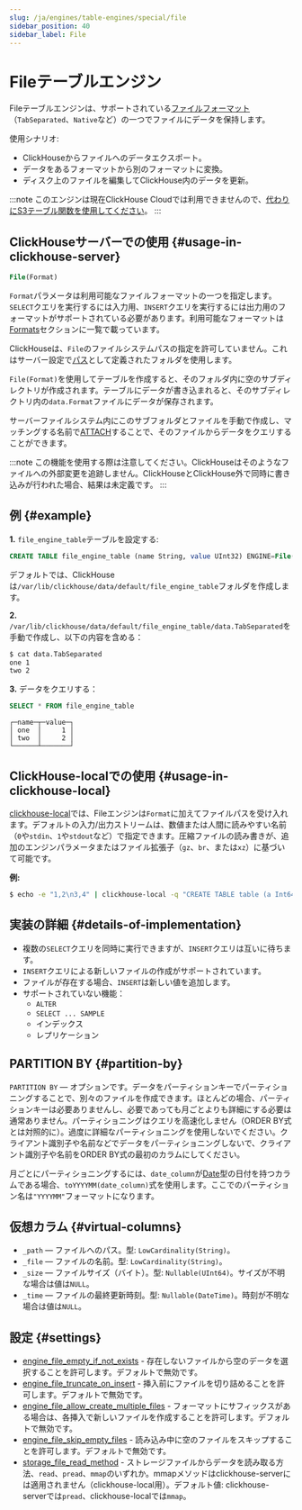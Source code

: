 ```yaml
---
slug: /ja/engines/table-engines/special/file
sidebar_position: 40
sidebar_label: File
---
```


# Fileテーブルエンジン

Fileテーブルエンジンは、サポートされている[ファイルフォーマット](../../../interfaces/formats.md#formats)（`TabSeparated`、`Native`など）の一つでファイルにデータを保持します。

使用シナリオ:

- ClickHouseからファイルへのデータエクスポート。
- データをあるフォーマットから別のフォーマットに変換。
- ディスク上のファイルを編集してClickHouse内のデータを更新。

:::note
このエンジンは現在ClickHouse Cloudでは利用できませんので、[代わりにS3テーブル関数を使用してください](/docs/ja/sql-reference/table-functions/s3.md)。
:::

## ClickHouseサーバーでの使用 {#usage-in-clickhouse-server}

``` sql
File(Format)
```

`Format`パラメータは利用可能なファイルフォーマットの一つを指定します。`SELECT`クエリを実行するには入力用、`INSERT`クエリを実行するには出力用のフォーマットがサポートされている必要があります。利用可能なフォーマットは[Formats](../../../interfaces/formats.md#formats)セクションに一覧で載っています。

ClickHouseは、`File`のファイルシステムパスの指定を許可していません。これはサーバー設定で[パス](../../../operations/server-configuration-parameters/settings.md)として定義されたフォルダを使用します。

`File(Format)`を使用してテーブルを作成すると、そのフォルダ内に空のサブディレクトリが作成されます。テーブルにデータが書き込まれると、そのサブディレクトリ内の`data.Format`ファイルにデータが保存されます。

サーバーファイルシステム内にこのサブフォルダとファイルを手動で作成し、マッチングする名前で[ATTACH](../../../sql-reference/statements/attach.md)することで、そのファイルからデータをクエリすることができます。

:::note
この機能を使用する際は注意してください。ClickHouseはそのようなファイルへの外部変更を追跡しません。ClickHouseとClickHouse外で同時に書き込みが行われた場合、結果は未定義です。
:::

## 例 {#example}

**1.** `file_engine_table`テーブルを設定する:

``` sql
CREATE TABLE file_engine_table (name String, value UInt32) ENGINE=File(TabSeparated)
```

デフォルトでは、ClickHouseは`/var/lib/clickhouse/data/default/file_engine_table`フォルダを作成します。

**2.** `/var/lib/clickhouse/data/default/file_engine_table/data.TabSeparated`を手動で作成し、以下の内容を含める：

``` bash
$ cat data.TabSeparated
one 1
two 2
```

**3.** データをクエリする：

``` sql
SELECT * FROM file_engine_table
```

``` text
┌─name─┬─value─┐
│ one  │     1 │
│ two  │     2 │
└──────┴───────┘
```

## ClickHouse-localでの使用 {#usage-in-clickhouse-local}

[clickhouse-local](../../../operations/utilities/clickhouse-local.md)では、Fileエンジンは`Format`に加えてファイルパスを受け入れます。デフォルトの入力/出力ストリームは、数値または人間に読みやすい名前（`0`や`stdin`、`1`や`stdout`など）で指定できます。圧縮ファイルの読み書きが、追加のエンジンパラメータまたはファイル拡張子（`gz`、`br`、または`xz`）に基づいて可能です。

**例:**

``` bash
$ echo -e "1,2\n3,4" | clickhouse-local -q "CREATE TABLE table (a Int64, b Int64) ENGINE = File(CSV, stdin); SELECT a, b FROM table; DROP TABLE table"
```

## 実装の詳細 {#details-of-implementation}

- 複数の`SELECT`クエリを同時に実行できますが、`INSERT`クエリは互いに待ちます。
- `INSERT`クエリによる新しいファイルの作成がサポートされています。
- ファイルが存在する場合、`INSERT`は新しい値を追加します。
- サポートされていない機能：
  - `ALTER`
  - `SELECT ... SAMPLE`
  - インデックス
  - レプリケーション

## PARTITION BY {#partition-by}

`PARTITION BY` — オプションです。データをパーティションキーでパーティショニングすることで、別々のファイルを作成できます。ほとんどの場合、パーティションキーは必要ありませんし、必要であっても月ごとよりも詳細にする必要は通常ありません。パーティショニングはクエリを高速化しません（ORDER BY式とは対照的に）。過度に詳細なパーティショニングを使用しないでください。クライアント識別子や名前などでデータをパーティショニングしないで、クライアント識別子や名前をORDER BY式の最初のカラムにしてください。

月ごとにパーティショニングするには、`date_column`が[Date](/docs/ja/sql-reference/data-types/date.md)型の日付を持つカラムである場合、`toYYYYMM(date_column)`式を使用します。ここでのパーティション名は`"YYYYMM"`フォーマットになります。

## 仮想カラム {#virtual-columns}

- `_path` — ファイルへのパス。型: `LowCardinality(String)`。
- `_file` — ファイルの名前。型: `LowCardinality(String)`。
- `_size` — ファイルサイズ（バイト）。型: `Nullable(UInt64)`。サイズが不明な場合は値は`NULL`。
- `_time` — ファイルの最終更新時刻。型: `Nullable(DateTime)`。時刻が不明な場合は値は`NULL`。

## 設定 {#settings}

- [engine_file_empty_if_not_exists](/docs/ja/operations/settings/settings.md#engine-file-empty_if-not-exists) - 存在しないファイルから空のデータを選択することを許可します。デフォルトで無効です。
- [engine_file_truncate_on_insert](/docs/ja/operations/settings/settings.md#engine-file-truncate-on-insert) - 挿入前にファイルを切り詰めることを許可します。デフォルトで無効です。
- [engine_file_allow_create_multiple_files](/docs/ja/operations/settings/settings.md#engine_file_allow_create_multiple_files) - フォーマットにサフィックスがある場合は、各挿入で新しいファイルを作成することを許可します。デフォルトで無効です。
- [engine_file_skip_empty_files](/docs/ja/operations/settings/settings.md#engine-file-skip-empty-files) - 読み込み中に空のファイルをスキップすることを許可します。デフォルトで無効です。
- [storage_file_read_method](/docs/ja/operations/settings/settings.md#engine-file-empty_if-not-exists) - ストレージファイルからデータを読み取る方法、`read`、`pread`、`mmap`のいずれか。mmapメソッドはclickhouse-serverには適用されません（clickhouse-local用）。デフォルト値: clickhouse-serverでは`pread`、clickhouse-localでは`mmap`。
